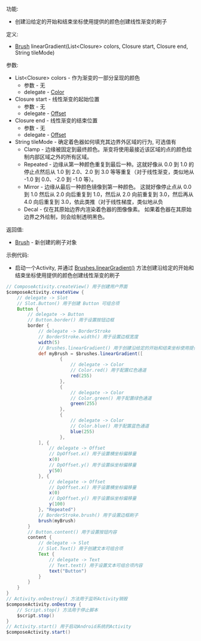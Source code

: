 功能:

+ 创建沿给定的开始和结束坐标使用提供的颜色创建线性渐变的刷子

定义:

+ [Brush](/API/UI/Compose/Graphics/Brush/README.md) linearGradient(List\<Closure\> colors, Closure start,
  Closure end, String tileMode)

参数:

+ List\<Closure\> colors - 作为渐变的一部分呈现的颜色
    + 参数 - 无
    + delegate - [Color](/API/UI/Compose/Theme/Color/Color/README.md)
+ Closure start - 线性渐变的起始位置
    + 参数 - 无
    + delegate - [Offset](/API/UI/Compose/Graphics/Offset/README.md)
+ Closure end - 线性渐变的结束位置
    + 参数 - 无
    + delegate - [Offset](/API/UI/Compose/Graphics/Offset/README.md)
+ String tileMode - 确定着色器如何填充其边界外区域的行为, 可选值有
    + Clamp - 边缘被固定到最终颜色。渐变将使用最接近该区域的点的颜色绘制内部区域之外的所有区域。
    + Repeated - 边缘从第一种颜色重复到最后一种。这就好像从 0.0 到 1.0 的停止点然后从 1.0 到 2.0、2.0 到 3.0 等等重复（对于线性渐变，类似地从 -1.0 到
      0.0、-2.0 到 -1.0 等）。
    + Mirror - 边缘从最后一种颜色镜像到第一种颜色。 这就好像停止点从 0.0 到 1.0 然后从 2.0 向后重复到 1.0，然后从 2.0 向前重复到 3.0，然后再从 4.0
      向后重复到 3.0，依此类推（对于线性梯度，类似地从负
    + Decal - 仅在其原始边界内渲染着色器的图像像素。 如果着色器在其原始边界之外绘制，则会绘制透明黑色。

返回值:

+ [Brush](/API/UI/Compose/Graphics/Brush/README.md) - 新创建的刷子对象

示例代码:

+ 启动一个Activity, 并通过 [Brushes.linearGradient()](/API/UI/Compose/Graphics/Brushes/README.md?id=linearGradient)
  方法创建沿给定的开始和结束坐标使用提供的颜色创建线性渐变的刷子

```groovy
// ComposeActivity.createView() 用于创建用户界面
$composeActivity.createView {
    // delegate -> Slot
    // Slot.Button() 用于创建 Button 可组合项
    Button {
        // delegate -> Button
        // Button.border() 用于设置按钮边框
        border {
            // delegate -> BorderStroke
            // BorderStroke.width() 用于设置边框宽度
            width(5)
            // Brushes.linearGradient() 用于创建沿给定的开始和结束坐标使用提供的颜色创建线性渐变的刷子
            def myBrush = $brushes.linearGradient([
                    {
                        // delegate -> Color
                        // Color.red() 用于配置红色通道
                        red(255)
                    },
                    {
                        // delegate -> Color
                        // Color.green() 用于配置绿色通道
                        green(255)
                    },
                    {
                        // delegate -> Color
                        // Color.blue() 用于配置蓝色通道
                        blue(255)
                    },
            ], {
                // delegate -> Offset
                // DpOffset.x() 用于设置横坐标偏移量
                x(0)
                // DpOffset.y() 用于设置纵坐标偏移量
                y(50)
            }, {
                // delegate -> Offset
                // DpOffset.x() 用于设置横坐标偏移量
                x(0)
                // DpOffset.y() 用于设置纵坐标偏移量
                y(100)
            }, "Repeated")
            // BorderStroke.brush() 用于设置边框刷子
            brush(myBrush)
        }
        // Button.content() 用于设置按钮内容
        content {
            // delegate -> Slot
            // Slot.Text() 用于创建文本可组合项
            Text {
                // delegate -> Text
                // Text.text() 用于设置文本可组合项内容
                text("Button")
            }
        }
    }
}
// Activity.onDestroy() 方法用于监听Activity销毁
$composeActivity.onDestroy {
    // Script.stop() 方法用于停止脚本
    $script.stop()
}
// Activity.start() 用于启动Android系统的Activity
$composeActivity.start()
```